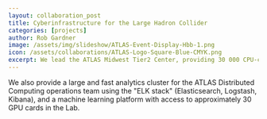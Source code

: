 ```yaml
---
layout: collaboration_post
title: Cyberinfrastructure for the Large Hadron Collider
categories: [projects]
author: Rob Gardner
image: /assets/img/slideshow/ATLAS-Event-Display-Hbb-1.png
icon: /assets/collaborations/ATLAS-Logo-Square-Blue-CMYK.png
excerpt: We lead the ATLAS Midwest Tier2 Center, providing 30 000 CPU-cores, 10 PB of storage, integrated into the worldwide LHC computing grid, accessible by every member of the international collaboration. 
---
```


We also provide a large and fast analytics cluster for the ATLAS Distributed Computing operations team using the "ELK stack" (Elasticsearch, Logstash, Kibana), and a machine learning platform with access to approximately 30 GPU cards in the Lab.